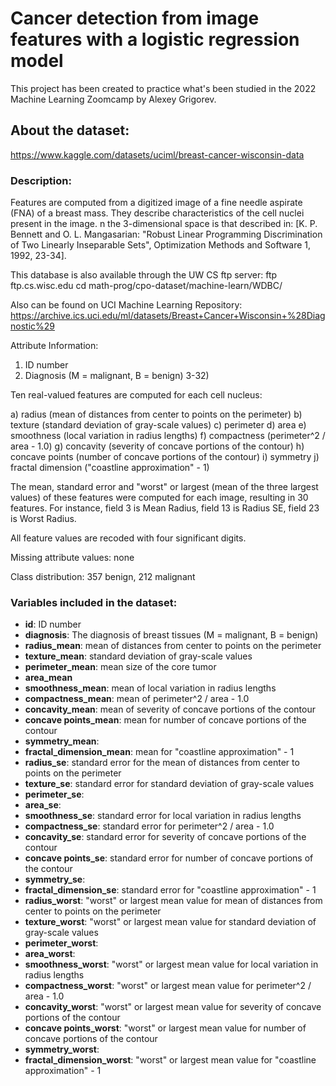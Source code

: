 # Cancer detection from image features with a logistic regression model

This project has been created to practice what's been studied in the 2022 Machine Learning Zoomcamp by Alexey Grigorev.

## About the dataset:
https://www.kaggle.com/datasets/uciml/breast-cancer-wisconsin-data

### Description:
Features are computed from a digitized image of a fine needle aspirate (FNA) of a breast mass. They describe characteristics of the cell nuclei present in the image.
n the 3-dimensional space is that described in: [K. P. Bennett and O. L. Mangasarian: "Robust Linear Programming Discrimination of Two Linearly Inseparable Sets", Optimization Methods and Software 1, 1992, 23-34].

This database is also available through the UW CS ftp server:
ftp ftp.cs.wisc.edu
cd math-prog/cpo-dataset/machine-learn/WDBC/

Also can be found on UCI Machine Learning Repository: https://archive.ics.uci.edu/ml/datasets/Breast+Cancer+Wisconsin+%28Diagnostic%29

Attribute Information:

1) ID number
2) Diagnosis (M = malignant, B = benign)
3-32)

Ten real-valued features are computed for each cell nucleus:

a) radius (mean of distances from center to points on the perimeter)
b) texture (standard deviation of gray-scale values)
c) perimeter
d) area
e) smoothness (local variation in radius lengths)
f) compactness (perimeter^2 / area - 1.0)
g) concavity (severity of concave portions of the contour)
h) concave points (number of concave portions of the contour)
i) symmetry
j) fractal dimension ("coastline approximation" - 1)

The mean, standard error and "worst" or largest (mean of the three largest values) of these features were computed for each image, resulting in 30 features. For instance, field 3 is Mean Radius, field 13 is Radius SE, field 23 is Worst Radius.

All feature values are recoded with four significant digits.

Missing attribute values: none

Class distribution: 357 benign, 212 malignant

### Variables included in the dataset:
- **id**: ID number
- **diagnosis**: The diagnosis of breast tissues (M = malignant, B = benign)
- **radius_mean**: mean of distances from center to points on the perimeter
- **texture_mean**: standard deviation of gray-scale values
- **perimeter_mean**: mean size of the core tumor
- **area_mean** 
- **smoothness_mean**: mean of local variation in radius lengths
- **compactness_mean**: mean of perimeter^2 / area - 1.0
- **concavity_mean**: mean of severity of concave portions of the contour
- **concave points_mean**: mean for number of concave portions of the contour
- **symmetry_mean**: 
- **fractal_dimension_mean**: mean for "coastline approximation" - 1
- **radius_se**: standard error for the mean of distances from center to points on the perimeter
- **texture_se**: standard error for standard deviation of gray-scale values
- **perimeter_se**:
- **area_se**:
- **smoothness_se**: standard error for local variation in radius lengths
- **compactness_se**: standard error for perimeter^2 / area - 1.0
- **concavity_se**: standard error for severity of concave portions of the contour
- **concave points_se**: standard error for number of concave portions of the contour
- **symmetry_se**: 
- **fractal_dimension_se**: standard error for "coastline approximation" - 1
- **radius_worst**: "worst" or largest mean value for mean of distances from center to points on the perimeter
- **texture_worst**: "worst" or largest mean value for standard deviation of gray-scale values
- **perimeter_worst**:
- **area_worst**:
- **smoothness_worst**: "worst" or largest mean value for local variation in radius lengths
- **compactness_worst**: "worst" or largest mean value for perimeter^2 / area - 1.0
- **concavity_worst**: "worst" or largest mean value for severity of concave portions of the contour
- **concave points_worst**: "worst" or largest mean value for number of concave portions of the contour
- **symmetry_worst**:
- **fractal_dimension_worst**: "worst" or largest mean value for "coastline approximation" - 1

